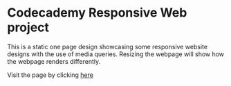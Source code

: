 # Codecademy Responsive Web project

This is a static one page design showcasing some responsive website designs with the use of media queries. Resizing the webpage will show how the webpage renders differently.  

Visit the page by clicking [here](http://www.andrewpham.ca/tsunamicoffe)
